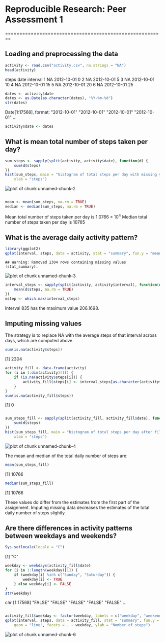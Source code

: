 # Reproducible Research: Peer Assessment 1
========================================================





## Loading and preprocessing the data

```r
activity <- read.csv("activity.csv", na.strings = "NA")
head(activity)
```

  steps       date interval
1    NA 2012-10-01        0
2    NA 2012-10-01        5
3    NA 2012-10-01       10
4    NA 2012-10-01       15
5    NA 2012-10-01       20
6    NA 2012-10-01       25

```r
dates <- activity$date
dates <- as.Date(as.character(dates), "%Y-%m-%d")
str(dates)
```

 Date[1:17568], format: "2012-10-01" "2012-10-01" "2012-10-01" "2012-10-01" ...

```r
activity$date <- dates
```


## What is mean total number of steps taken per day?

```r
sum_steps <- sapply(split(activity, activity$date), function(d) {
    sum(d$steps)
})
hist(sum_steps, main = "histogram of total steps per day with missing values", 
    xlab = "steps")
```

![plot of chunk unnamed-chunk-2](figure/unnamed-chunk-2.png) 

```r

mean <- mean(sum_steps, na.rm = TRUE)
median <- median(sum_steps, na.rm = TRUE)
```

Mean total number of steps taken per day is 1.0766 &times; 10<sup>4</sup>
Median total number of steps taken per day is 10765

## What is the average daily activity pattern?

```r
library(ggplot2)
qplot(interval, steps, data = activity, stat = "summary", fun.y = "mean", geom = "line")
```

```
## Warning: Removed 2304 rows containing missing values (stat_summary).
```

![plot of chunk unnamed-chunk-3](figure/unnamed-chunk-3.png) 

```r
interval_steps <- sapply(split(activity, activity$interval), function(d) {
    mean(d$steps, na.rm = TRUE)
})
mstep <- which.max(interval_steps)
```

Interval 835 has the maximum value 206.1698.

## Imputing missing values
The strategy is to replace NA with the average steps of that interval across days, which are computed above.

```r
sum(is.na(activity$steps))
```

[1] 2304

```r
activity_fill <- data.frame(activity)
for (i in 1:dim(activity)[1]) {
    if (is.na(activity$steps[i])) {
        activity_fill$steps[i] <- interval_steps[as.character(activity$interval[i])]
    }
}
sum(is.na(activity_fill$steps))
```

[1] 0

```r

sum_steps_fill <- sapply(split(activity_fill, activity_fill$date), function(d) {
    sum(d$steps)
})
hist(sum_steps_fill, main = "histogram of total steps per day after filling missing values", 
    xlab = "steps")
```

![plot of chunk unnamed-chunk-4](figure/unnamed-chunk-4.png) 

The mean and median of the total daily number of steps are:

```r
mean(sum_steps_fill)
```

[1] 10766

```r
median(sum_steps_fill)
```

[1] 10766


These values do differ from the estimates from the first part of the assignment. Imputing missing data decreases the estimates of the total daily number of steps slightly.


## Are there differences in activity patterns between weekdays and weekends?

```r
Sys.setlocale(locale = "C")
```

[1] "C"

```r
weekday <- weekdays(activity_fill$date)
for (i in 1:length(weekday)[1]) {
    if (weekday[i] %in% c("Sunday", "Saturday")) {
        weekday[i] <- TRUE
    } else weekday[i] <- FALSE
}
str(weekday)
```

 chr [1:17568] "FALSE" "FALSE" "FALSE" "FALSE" "FALSE" ...

```r

activity_fill$weekday <- factor(weekday, labels = c("weekday", "weekend"))
qplot(interval, steps, data = activity_fill, stat = "summary", fun.y = "mean", 
    geom = "line", facets = . ~ weekday, ylab = "Number of steps")
```

![plot of chunk unnamed-chunk-6](figure/unnamed-chunk-6.png) 

